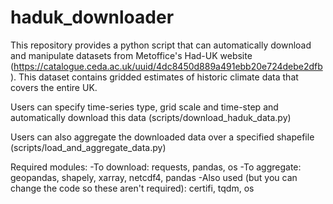 # haduk_downloader
This repository provides a python script that can automatically download and manipulate datasets from Metoffice's Had-UK website (https://catalogue.ceda.ac.uk/uuid/4dc8450d889a491ebb20e724debe2dfb). This dataset contains gridded estimates of historic climate data that covers the entire UK.

Users can specify time-series type, grid scale and time-step and automatically download this data (scripts/download_haduk_data.py)

Users can also aggregate the downloaded data over a specified shapefile (scripts/load_and_aggregate_data.py)

Required modules:
-To download: requests, pandas, os
-To aggregate: geopandas, shapely, xarray, netcdf4, pandas
-Also used (but you can change the code so these aren't required): certifi, tqdm, os
